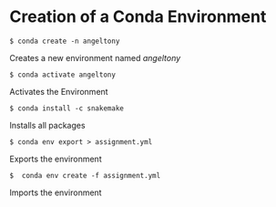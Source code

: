  # Creation of a Conda Environment
 
  `$ conda create -n angeltony`
  
  Creates a new environment named _angeltony_ 
  
  `$ conda activate angeltony`
  
  Activates the Environment
  
  `$ conda install -c snakemake`
  
  Installs all packages
  
  `$ conda env export > assignment.yml`
  
  Exports the environment

  `$  conda env create -f assignment.yml`

  Imports the environment
  
 
